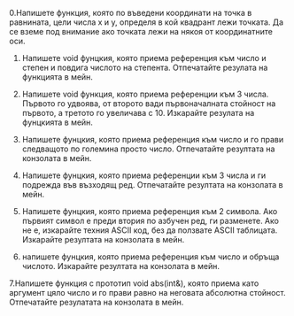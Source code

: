 
0.Напишете функция, която по въведени координати на точка в равнината, цели числа х и у,
определя в кой квадрант лежи точката. Да се вземе под внимание ако точката лежи на някоя от координатните оси.

1. Напишете void фунцкия, която приема референция към число и степен и повдига числото на степента. Отпечатайте резулата на функцията в мейн.

2. Напишете void функция, която приема референции към 3 числа. Първото го удвоява, от второто вади първоначалната стойност на първото, а третото го увеличава с 10. Изкарайте резулата на фунцкията в мейн.

3. Напишете фунцкия, която приема референция към число и го прави следващото по големина просто число. Отпечатайте резултата на конзолата в мейн.

4. Напишете фунцкия, която приема референции към 3 числа и ги подрежда във възходящ ред. Отпечатайте резултата на конзолата в мейн.

5. Напишете фунцкия, която приема референция към 2 символа. Ако първият символ е преди втория по азбучен ред, ги разменете. Ако не е, изкарайте техния ASCII код, без да ползвате ASCII таблицата. Изкарайте резултата на конзолата в мейн.

6. напишете фунцкия, която приема референция към число и обръща числото. Изкарайте резултата на конзолата в мейн.

7.Напишете функция с прототип void abs(int&), която приема като аргумент цяло число и го прави равно на неговата абсолютна стойност. Отпечатайте резулатата на конзолата в мейн.